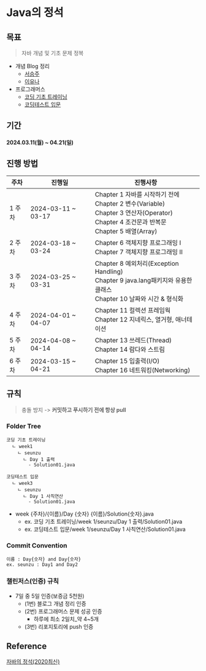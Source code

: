 # Java의 정석

## 목표
> 자바 개념 및 기초 문제 정복
- 개념 Blog 정리
  - [서승주](https://debug.tistory.com/)
  - [이유나](https://lyn00.tistory.com)
- 프로그래머스
  - [코딩 기초 트레이닝](https://school.programmers.co.kr/learn/challenges/training?order=acceptance_desc&page=1)
  - [코딩테스트 입문](https://school.programmers.co.kr/learn/challenges/beginner?order=acceptance_desc)

## 기간
#### 2024.03.11(월) ~ 04.21(일)

## 진행 방법

| 주차 | 진행일 | 진행사항 |
| --- | --- | --- | 
| 1 주차 | 2024-03-11 ~ 03-17 | Chapter 1 자바를 시작하기 전에 <br/> Chapter 2 변수(Variable) <br/> Chapter 3 연산자(Operator) <br/> Chapter 4 조건문과 반복문 <br/> Chapter 5 배열(Array)|
| 2 주차 | 2024-03-18 ~ 03-24 | Chapter 6 객체지향 프로그래밍 I <br/> Chapter 7 객체지향 프로그래밍 II|
| 3 주차 | 2024-03-25 ~ 03-31 | Chapter 8 예외처리(Exception Handling) <br/> Chapter 9 java.lang패키지와 유용한 클래스 <br/> Chapter 10 날짜와 시간 & 형식화|
| 4 주차 | 2024-04-01 ~ 04-07 | Chapter 11 컬렉션 프레임웍 <br/> Chapter 12 지네릭스, 열거형, 애너테이션 |
| 5 주차 | 2024-04-08 ~ 04-14 | Chapter 13 쓰레드(Thread) <br/> Chapter 14 람다와 스트림|
| 6 주차 | 2024-03-15 ~ 04-21 | Chapter 15 입출력(I/O) <br/> Chapter 16 네트워킹(Networking)|

## 규칙
> 충돌 방지 -> **커밋하고 푸시하기 전에 항상 pull**
 
### Folder Tree
```
코딩 기초 트레이닝
  ㄴ week1
    ㄴ seunzu
      ㄴ Day 1 출력
        - Solution01.java

코딩테스트 입문
  ㄴ week3
    ㄴ seunzu
      ㄴ Day 1 사칙연산
        - Solution01.java
```
- week {주차}/{이름}/Day {숫자} {이름}/Solution{숫자}.java
  - ex. 코딩 기초 트레이닝/week 1/seunzu/Day 1 출력/Solution01.java
  - ex. 코딩테스트 입문/week 1/seunzu/Day 1 사칙연산/Solution01.java

### Commit Convention
```
이름 : Day{숫자} and Day{숫자}
ex. seunzu : Day1 and Day2
```

### 챌린저스(인증) 규칙
- 7일 중 5일 인증(보증금 5천원)
  - (1번) 블로그 개념 정리 인증
  - (2번) 프로그래머스 문제 성공 인증
    - 하루에 최소 2일치_약 4~5개
  - (3번) 리포지토리에 push 인증

## Reference
[자바의 정석(2020최신)](https://youtube.com/playlist?list=PLW2UjW795-f6xWA2_MUhEVgPauhGl3xIp&si=2D32Ts6GPSIaxdhL)
